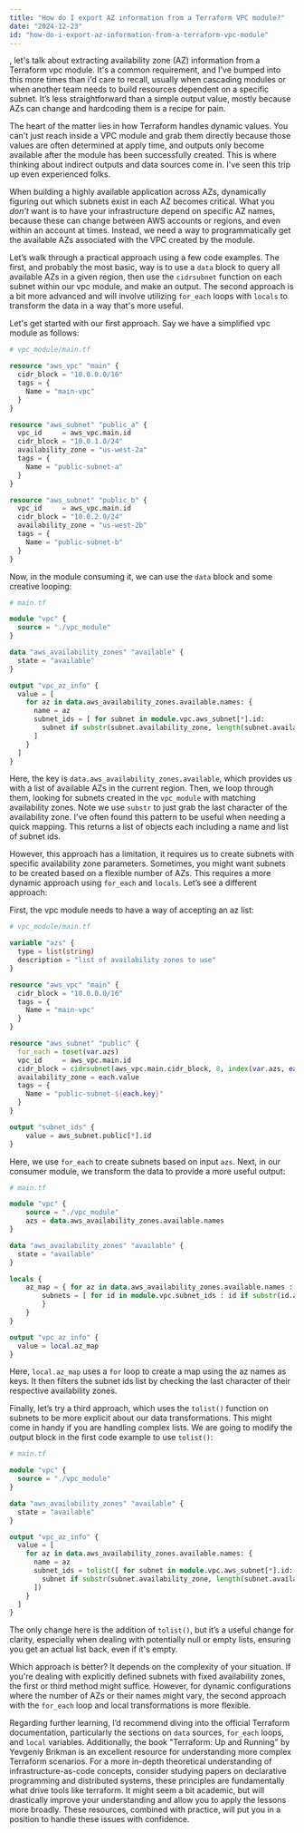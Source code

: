 ```yaml
---
title: "How do I export AZ information from a Terraform VPC module?"
date: "2024-12-23"
id: "how-do-i-export-az-information-from-a-terraform-vpc-module"
---
```


, let's talk about extracting availability zone (AZ) information from a Terraform vpc module. It's a common requirement, and I've bumped into this more times than i'd care to recall, usually when cascading modules or when another team needs to build resources dependent on a specific subnet. It’s less straightforward than a simple output value, mostly because AZs can change and hardcoding them is a recipe for pain.

The heart of the matter lies in how Terraform handles dynamic values. You can't just reach inside a VPC module and grab them directly because those values are often determined at apply time, and outputs only become available after the module has been successfully created. This is where thinking about indirect outputs and data sources come in. I've seen this trip up even experienced folks.

When building a highly available application across AZs, dynamically figuring out which subnets exist in each AZ becomes critical. What you *don't* want is to have your infrastructure depend on specific AZ names, because these can change between AWS accounts or regions, and even within an account at times. Instead, we need a way to programmatically get the available AZs associated with the VPC created by the module.

Let’s walk through a practical approach using a few code examples. The first, and probably the most basic, way is to use a `data` block to query all available AZs in a given region, then use the `cidrsubnet` function on each subnet within our vpc module, and make an output. The second approach is a bit more advanced and will involve utilizing `for_each` loops with `locals` to transform the data in a way that's more useful.

Let's get started with our first approach. Say we have a simplified vpc module as follows:

```terraform
# vpc_module/main.tf

resource "aws_vpc" "main" {
  cidr_block = "10.0.0.0/16"
  tags = {
    Name = "main-vpc"
  }
}

resource "aws_subnet" "public_a" {
  vpc_id     = aws_vpc.main.id
  cidr_block = "10.0.1.0/24"
  availability_zone = "us-west-2a"
  tags = {
    Name = "public-subnet-a"
  }
}

resource "aws_subnet" "public_b" {
  vpc_id     = aws_vpc.main.id
  cidr_block = "10.0.2.0/24"
  availability_zone = "us-west-2b"
  tags = {
    Name = "public-subnet-b"
  }
}
```

Now, in the module consuming it, we can use the `data` block and some creative looping:

```terraform
# main.tf

module "vpc" {
  source = "./vpc_module"
}

data "aws_availability_zones" "available" {
  state = "available"
}

output "vpc_az_info" {
  value = [
    for az in data.aws_availability_zones.available.names: {
      name = az
      subnet_ids = [ for subnet in module.vpc.aws_subnet[*].id:
        subnet if substr(subnet.availability_zone, length(subnet.availability_zone)-1, 1) == substr(az, length(az)-1, 1)
      ]
    }
  ]
}

```

Here, the key is `data.aws_availability_zones.available`, which provides us with a list of available AZs in the current region. Then, we loop through them, looking for subnets created in the `vpc_module` with matching availability zones. Note we use `substr` to just grab the last character of the availability zone. I've often found this pattern to be useful when needing a quick mapping. This returns a list of objects each including a name and list of subnet ids.

However, this approach has a limitation, it requires us to create subnets with specific availability zone parameters. Sometimes, you might want subnets to be created based on a flexible number of AZs. This requires a more dynamic approach using `for_each` and `locals`. Let’s see a different approach:

First, the vpc module needs to have a way of accepting an az list:

```terraform
# vpc_module/main.tf

variable "azs" {
  type = list(string)
  description = "list of availability zones to use"
}

resource "aws_vpc" "main" {
  cidr_block = "10.0.0.0/16"
  tags = {
    Name = "main-vpc"
  }
}

resource "aws_subnet" "public" {
  for_each = toset(var.azs)
  vpc_id     = aws_vpc.main.id
  cidr_block = cidrsubnet(aws_vpc.main.cidr_block, 8, index(var.azs, each.value) )
  availability_zone = each.value
  tags = {
    Name = "public-subnet-${each.key}"
  }
}

output "subnet_ids" {
    value = aws_subnet.public[*].id
}
```

Here, we use `for_each` to create subnets based on input `azs`. Next, in our consumer module, we transform the data to provide a more useful output:

```terraform
# main.tf

module "vpc" {
    source = "./vpc_module"
    azs = data.aws_availability_zones.available.names
}

data "aws_availability_zones" "available" {
  state = "available"
}

locals {
    az_map = { for az in data.aws_availability_zones.available.names : az => {
        subnets = [ for id in module.vpc.subnet_ids : id if substr(id.availability_zone, length(id.availability_zone)-1, 1) == substr(az, length(az)-1,1) ]
        }
    }
}

output "vpc_az_info" {
  value = local.az_map
}
```
Here, `local.az_map` uses a `for` loop to create a map using the az names as keys. It then filters the subnet ids list by checking the last character of their respective availability zones.

Finally, let’s try a third approach, which uses the `tolist()` function on subnets to be more explicit about our data transformations. This might come in handy if you are handling complex lists. We are going to modify the output block in the first code example to use `tolist()`:

```terraform
# main.tf

module "vpc" {
  source = "./vpc_module"
}

data "aws_availability_zones" "available" {
  state = "available"
}

output "vpc_az_info" {
  value = [
    for az in data.aws_availability_zones.available.names: {
      name = az
      subnet_ids = tolist([ for subnet in module.vpc.aws_subnet[*].id:
        subnet if substr(subnet.availability_zone, length(subnet.availability_zone)-1, 1) == substr(az, length(az)-1, 1)
      ])
    }
  ]
}
```

The only change here is the addition of `tolist()`, but it’s a useful change for clarity, especially when dealing with potentially null or empty lists, ensuring you get an actual list back, even if it's empty.

Which approach is better? It depends on the complexity of your situation. If you're dealing with explicitly defined subnets with fixed availability zones, the first or third method might suffice. However, for dynamic configurations where the number of AZs or their names might vary, the second approach with the `for_each` loop and local transformations is more flexible.

Regarding further learning, I’d recommend diving into the official Terraform documentation, particularly the sections on `data` sources, `for_each` loops, and `local` variables. Additionally, the book "Terraform: Up and Running" by Yevgeniy Brikman is an excellent resource for understanding more complex Terraform scenarios. For a more in-depth theoretical understanding of infrastructure-as-code concepts, consider studying papers on declarative programming and distributed systems, these principles are fundamentally what drive tools like terraform. It might seem a bit academic, but will drastically improve your understanding and allow you to apply the lessons more broadly. These resources, combined with practice, will put you in a position to handle these issues with confidence.
